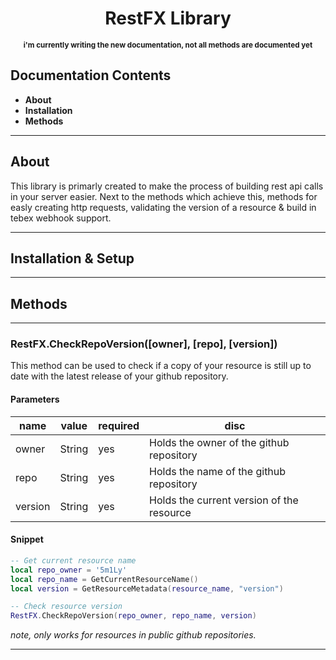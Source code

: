 <h1 align="center">RestFX Library</h1>
<p align="center"><small><strong>i'm currently writing the new documentation, not all methods are documented yet</strong></small></p>

## Documentation Contents
- **About**
- **Installation**
- **Methods**

---
## About
This library is primarly created to make the process of building rest api calls in your server easier. Next to the methods which achieve this, methods for easly creating http requests, validating the version of a resource & build in tebex webhook support.

---
## Installation & Setup

---
## Methods

---
### RestFX.CheckRepoVersion([owner], [repo], [version])
This method can be used to check if a copy of your resource is still up to date with the latest release of your github repository.

#### Parameters
| name    | value    | required | disc                                      |
|---------|----------|----------|-------------------------------------------|
| owner   | String   | yes      | Holds the owner of the github repository  |
| repo    | String   | yes      | Holds the name of the github repository   |
| version | String   | yes      | Holds the current version of the resource |

#### Snippet
```lua
-- Get current resource name
local repo_owner = '5m1Ly'
local repo_name = GetCurrentResourceName()
local version = GetResourceMetadata(resource_name, "version")

-- Check resource version
RestFX.CheckRepoVersion(repo_owner, repo_name, version)
```
_note, only works for resources in public github repositories._

---